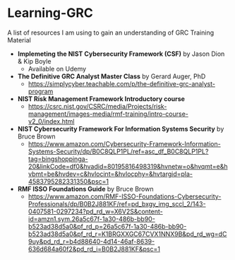 # Learning-GRC
A list of resources I am using to gain an understanding of GRC
Training Material
- **Implemeting the NIST Cybersecurity Framework (CSF)** by Jason Dion & Kip Boyle
  - Available on Udemy
- **The Definitive GRC Analyst Master Class** by Gerard Auger, PhD
   - https://simplycyber.teachable.com/p/the-definitive-grc-analyst-program
- **NIST Risk Management Framework Introductory course**
  - https://csrc.nist.gov/CSRC/media/Projects/risk-management/images-media/rmf-training/intro-course-v2_0/index.html
- **NIST Cybersecurity Framework For Information Systems Security** by Bruce Brown
  -  https://www.amazon.com/Cybersecurity-Framework-Information-Systems-Security/dp/B0C8QLP1PL/ref=asc_df_B0C8QLP1PL?tag=bingshoppinga-20&linkCode=df0&hvadid=80195816498319&hvnetw=o&hvqmt=e&hvbmt=be&hvdev=c&hvlocint=&hvlocphy=&hvtargid=pla-4583795282331350&psc=1
-  **RMF ISSO Foundations Guide** by Bruce Brown
   -  https://www.amazon.com/RMF-ISSO-Foundations-Cybersecurity-Professionals/dp/B0B2J881KF/ref=pd_bxgy_img_sccl_2/143-0407581-0297234?pd_rd_w=X6V2S&content-id=amzn1.sym.26a5c67f-1a30-486b-bb90-b523ad38d5a0&pf_rd_p=26a5c67f-1a30-486b-bb90-b523ad38d5a0&pf_rd_r=K1BRGXXGC67CVX1NNX9B&pd_rd_wg=dC9uy&pd_rd_r=b4d88640-4d14-46af-8639-636d684a60f2&pd_rd_i=B0B2J881KF&psc=1
